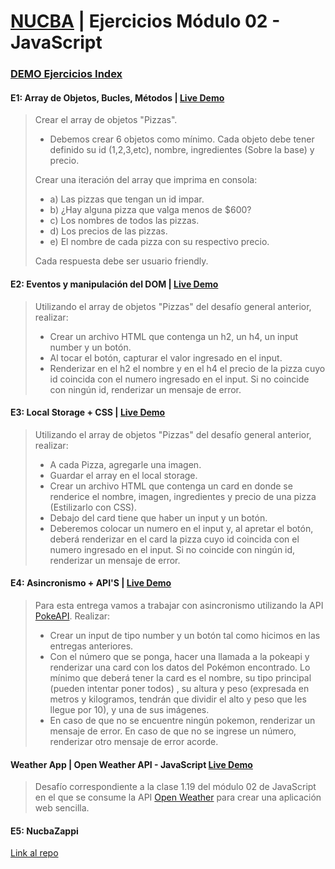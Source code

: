 # [NUCBA](https://nucba.io/codingbootcamp) | Ejercicios Módulo 02 - JavaScript
### [DEMO Ejercicios Index](https://nucba-ejercicios02-js.vercel.app/)
#### E1: Array de Objetos, Bucles, Métodos | [Live Demo](https://github.com/kevinvillabona/NUCBA-Ejercicios02-JS/tree/main/E1)
> Crear el array de objetos "Pizzas".
>- Debemos crear 6 objetos como mínimo. Cada objeto debe tener definido su id (1,2,3,etc), nombre, ingredientes (Sobre la base) y precio. 
>
> Crear una iteración del array que imprima en consola:
>- a) Las pizzas que tengan un id impar.
>- b) ¿Hay alguna pizza que valga menos de $600?
>- c) Los nombres de todos las pizzas.
>- d) Los precios de las pizzas.
>- e) El nombre de cada pizza con su respectivo precio.
>
>Cada respuesta debe ser usuario friendly. 

#### E2: Eventos y manipulación del DOM | [Live Demo](https://nucba-ejercicios02-js.vercel.app/E2/Ejercicio2.html)
> Utilizando el array de objetos "Pizzas" del desafío general anterior, realizar:
>
>- Crear un archivo HTML que contenga un h2, un h4, un input number y un botón. 
>- Al tocar el botón, capturar el valor ingresado en el input.
>- Renderizar en el h2 el nombre y en el h4 el precio de la pizza cuyo id coincida con el numero ingresado en el input. Si no coincide con ningún id, renderizar un mensaje de error.

#### E3: Local Storage + CSS | [Live Demo](https://nucba-ejercicios02-js.vercel.app/E3/Ejercicio3.html)
> Utilizando el array de objetos "Pizzas" del desafío general anterior, realizar: 
>
>- A cada Pizza, agregarle una imagen. 
>- Guardar el array en el local storage. 
>- Crear un archivo HTML que contenga un card en donde se renderice el nombre, imagen, ingredientes y precio de una pizza (Estilizarlo con CSS). 
>- Debajo del card tiene que haber un input y un botón. 
>- Deberemos colocar un numero en el input y, al apretar el botón, deberá renderizar en el card la pizza cuyo id coincida con el numero ingresado en el input. Si no coincide con ningún id, renderizar un mensaje de error.

#### E4: Asincronismo + API'S | [Live Demo](https://github.com/kevinvillabona)
> Para esta entrega vamos a trabajar con asincronismo utilizando la API [PokeAPI](https://pokeapi.co/). Realizar:
>
>- Crear un input de tipo number y un botón tal como hicimos en las entregas anteriores.
>- Con el número que se ponga, hacer una llamada a la pokeapi y renderizar una card con los datos del Pokémon encontrado. Lo mínimo que deberá tener la card es el nombre, su tipo principal (pueden intentar poner todos) , su altura y peso (expresada en metros y kilogramos, tendrán que dividir el alto y peso que les llegue por 10), y una de sus imágenes.
>- En caso de que no se encuentre ningún pokemon, renderizar un mensaje de error. En caso de que no se ingrese un número, renderizar otro mensaje de error acorde.

#### Weather App | Open Weather API - JavaScript [Live Demo](https://nucba-weather-app.vercel.app)
>Desafío correspondiente a la clase 1.19 del módulo 02 de JavaScript en el que se consume la API [Open Weather](https://openweathermap.org/) para crear una aplicación web sencilla.

#### E5: NucbaZappi 
[Link al repo](https://github.com/kevinvillabona)
